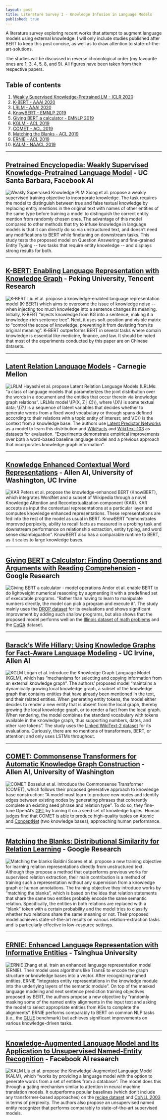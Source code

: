 ```yaml
---
layout: post
title: Literature Survey I - Knowledge Infusion in Language Models
published: true
---
```


A literature survey exploring recent works that attempt to augment language models using external knowledge. I will only include studies published after BERT to keep this post concise, as well as to draw attention to state-of-the-art-solutions.
<!--break-->
The studies will be discussed in reverse chronological order (my favourite ones are 1, 3, 4, 5, 8, and 9). All figures have been taken from their respective papers.

## Table of contents
1. [Weakly Supervised Knowledge-Pretrained LM - ICLR 2020](#weakly_supervised_knowledge_PLM)
2. [K-BERT - AAAI 2020](#K-BERT)
3. [LRLM - AAAI 2020](#LRLM)
5. [KnowBERT - EMNLP 2019](#KnowBERT)
4. [Giving BERT a calculator - EMNLP 2019](#BERT_calculator)
6. [KGLM - ACL 2019](#KGLM)
7. [COMET - ACL 2019](#COMET)
8. [Matching the Blanks - ACL 2019](#matching_blanks)
9. [ERNIE - ACL 2019](#ERNIE)
10. [KALM - NAACL 2019](#KALM)

***

## <a name="weakly_supervised_knowledge_PLM"></a> [Pretrained Encyclopedia: Weakly Supervised Knowledge-Pretrained Language Model](https://openreview.net/forum?id=BJlzm64tDH) - UC Santa Barbara, Facebook AI

![Weakly Supervised Knowledge PLM](https://raw.githubusercontent.com/vamsi-aribandi/vamsi-aribandi.github.io/master/images/LS_I/weak_supervised_knowledge_PLM.png)
Xiong et al. propose a weakly supervised training objective to incorporate knowledge. The task requires the model to distinguish between true and false textual knowledge by replacing entity mentions in the original text with names of other entities of the same type before training a model to distinguish the correct entity mention from randomly chosen ones. The advantage of this model compared to other methods that try to infuse knowledge in language models is that it can directly do so via unstructured text, and doesn’t need any modifications to BERT while finetuning on downstream tasks. This study tests the proposed model on Question Answering and fine-grained Entity Typing -- two tasks that require entity knowledge -- and displays strong results for both.

***

## <a name="K-BERT"></a> [K-BERT: Enabling Language Representation with Knowledge Graph](https://arxiv.org/abs/1909.07606) - Peking University, Tencent Research

![K-BERT](https://raw.githubusercontent.com/vamsi-aribandi/vamsi-aribandi.github.io/master/images/LS_I/K-BERT.png)
Liu et al. propose a knowledge-enabled language representation model (K-BERT) which aims to overcome the issue of knowledge noise -- when injecting too much knowledge into a sentence changes its meaning. Initially, K-BERT “injects knowledge from KG into a sentence, making it a knowledge-rich sentence tree”. Next, it uses soft-position and visible matrix to “control the scope of knowledge, preventing it from deviating from its original meaning”. K-BERT outperforms BERT in several tasks where domain knowledge is essential like medicine, finance, and law. It should be noted that most of the experiments conducted by this paper are on Chinese datasets.

***

## <a name="LRLM"></a> [Latent Relation Language Models](https://arxiv.org/abs/1908.07690) - Carnegie Mellon

![LRLM](https://raw.githubusercontent.com/vamsi-aribandi/vamsi-aribandi.github.io/master/images/LS_I/LRLM.png)
Hayashi et al. propose Latent Relation Language Models (LRLMs: “a class of language models that parameterizes the joint distribution over the words in a document and the entities that occur therein via knowledge graph relations”. LRLMs model \\(P(X, Z | C)\\), where \\(X\\) is some textual data; \\(Z\\) is a sequence of latent variables that decides whether to generate words from a fixed word vocabulary or through spans defined according to their relations with a topic entity of interest; and \\(C\\) is the context from a knowledge base. The authors use [Latent Predictor Networks](https://www.aclweb.org/anthology/P16-1057/) as a model to learn this distribution and [WikiFacts](https://bitbucket.org/skaasj/wikifact_filmactor/src/master/) and [WikiText-103](https://www.salesforce.com/products/einstein/ai-research/the-wikitext-dependency-language-modeling-dataset/) as datasets for evaluation. “Experiments demonstrate empirical improvements over both a word-based baseline language model and a previous approach that incorporates knowledge graph information”.

***

## <a name="KnowBERT"></a> [Knowledge Enhanced Contextual Word Representations](https://www.aclweb.org/anthology/D19-1005/) - Allen AI, University of Washington, UC Irvine

![KAR](https://raw.githubusercontent.com/vamsi-aribandi/vamsi-aribandi.github.io/master/images/LS_I/KAR.png)
Peters et al. propose the knowledge-enhanced BERT (KnowBERT), which integrates WordNet and a subset of Wikipedia through a novel Knowledge Attention and Recontextualization component (KAR). KAR accepts as input the contextual representations at a particular layer and computes knowledge enhanced representations. These representations are fed into the rest of the model as usual in BERT. KnowBERT “demonstrates improved perplexity, ability to recall facts as measured in a probing task and downstream performance on relationship extraction, entity typing, and word sense disambiguation”. KnowBERT also has a comparable runtime to BERT, as it scales to large knowledge bases.

***

## <a name="BERT_calculator"></a> [Giving BERT a Calculator: Finding Operations and Arguments with Reading Comprehension](https://www.aclweb.org/anthology/D19-1609/) - Google Research
![Giving BERT a calculator - model operations](https://raw.githubusercontent.com/vamsi-aribandi/vamsi-aribandi.github.io/master/images/LS_I/BERT_calculator.png)
Andor et al. enable BERT to do lightweight numerical reasoning by augmenting it with a predefined set of executable programs. “Rather than having to learn to manipulate numbers directly, the model can pick a program and execute it”. The study mainly uses the [DROP dataset](https://allennlp.org/drop) for its evaluations and shows significant improvement by adding such shallow programs, but also shows that the proposed model performs well on the [Illinois dataset of math problems](https://cogcomp.seas.upenn.edu/page/resource_view/98) and the [CoQA](https://stanfordnlp.github.io/coqa/) dataset.

***

## <a name="KGLM"></a> [Barack’s Wife Hillary: Using Knowledge Graphs for Fact-Aware Language Modeling](https://www.aclweb.org/anthology/P19-1598/) - UC Irvine, Allen AI

![KGLM](https://raw.githubusercontent.com/vamsi-aribandi/vamsi-aribandi.github.io/master/images/LS_I/KGLM.png)
Logan et al. introduce the Knowledge Graph Language Model (KGLM), which has “mechanisms for selecting and copying information from an external knowledge graph”. The authors’ proposed model “maintains a dynamically growing local knowledge graph, a subset of the knowledge graph that contains entities that have already been mentioned in the text, and their related entities. When generating entity tokens, the model either decides to render a new entity that is absent from the local graph, thereby growing the local knowledge graph, or to render a fact from the local graph. When rendering, the model combines the standard vocabulary with tokens available in the knowledge graph, thus supporting numbers, dates, and other rare tokens”. The study uses the [Linked WikiText-2 dataset](https://rloganiv.github.io/linked-wikitext-2/#/) for its evaluations. Curiously, there are no mentions of transformers, BERT, or attention; and only uses LSTMs throughout.

***

## <a name="COMET"></a> [COMET: Commonsense Transformers for Automatic Knowledge Graph Construction](https://www.aclweb.org/anthology/P19-1470/) - Allen AI, University of Washington

![COMET](https://raw.githubusercontent.com/vamsi-aribandi/vamsi-aribandi.github.io/master/images/LS_I/COMET.png)
Bosselut et al. introduce the Commonsense Transformer (COMET), which follows their proposed generative approach to knowledge base construction: “A model must learn to produce new nodes and identify edges between existing nodes by generating phrases that coherently complete an existing seed phrase and relation type”. To do so, they fine-tune OpenAI’s [GPT](https://openai.com/blog/language-unsupervised/) by training it on a seed set of knowledge tuples. Human judges find that COMET is able to produce high-quality tuples on [Atomic](https://homes.cs.washington.edu/~msap/atomic/) and [ConceptNet](http://conceptnet.io/) (two knowledge bases), approaching human performance.

***

## <a name="matching_blanks"></a> [Matching the Blanks: Distributional Similarity for Relation Learning](https://www.aclweb.org/anthology/P19-1279/) - Google Research

![Matching the blanks](https://raw.githubusercontent.com/vamsi-aribandi/vamsi-aribandi.github.io/master/images/LS_I/matching_blanks.png)
Baldini Soares et al. propose a new training objective for learning relation representations directly from unstructured text. Although they propose a method that outperforms previous works for supervised relation extraction, their main contribution is a method of training such a representation without any supervision from a knowledge graph or human annotations. The training objective they introduce works by “matching the blanks”, which is based on the idea that relation statements that share the same two entities probably encode the same semantic relation. Specifically, the entities in both relations are replaced with a “blank” token with a certain probability and the model tries to classify whether two relations share the same meaning or not. Their proposed model achieves state-of-the-art results on various relation-extraction tasks and is particularly effective in low-resource settings.

***

## <a name="ERNIE"></a> [ERNIE: Enhanced Language Representation with Informative Entities](https://www.aclweb.org/anthology/P19-1139/) - Tsinghua University

![ERNIE](https://raw.githubusercontent.com/vamsi-aribandi/vamsi-aribandi.github.io/master/images/LS_I/ERNIE.png)
Zhang et al. train an enhanced language representation model (ERNIE). Their model uses algorithms like TransE to encode the graph structure or knowledge bases into a vector. After recognizing named entities, ERNIE “integrates entity representations in the knowledge module into the underlying layers of the semantic module”. On top of the masked language modeling and next sentence prediction training objectives proposed by BERT, the authors propose a new objective by “randomly masking some of the named entity alignments in the input text and asking the model to select appropriate entities from KGs to complete the alignments”. ERNIE performs comparably to BERT on common NLP tasks (i.e., the [GLUE](https://gluebenchmark.com/) benchmark) but achieves significant improvements on various knowledge-driven tasks.

***

## <a name="KALM"></a> [Knowledge-Augmented Language Model and Its Application to Unsupervised Named-Entity Recognition](https://www.aclweb.org/anthology/N19-1117/) - Facebook AI research

![KALM](https://raw.githubusercontent.com/vamsi-aribandi/vamsi-aribandi.github.io/master/images/LS_I/KALM.png)
Liu et al. propose the Knowledge-Augmented Language Model (KALM), which “works by providing a language model with the option to generate words from a set of entities from a database”. The model does this through a gating mechanism similar to attention in neural machine translation models. It outperforms popular baselines (which don’t include any transformer-based approaches) on the [recipe dataset](http://www.ffts.com/recipes.htm) and [CoNLL 2003](https://www.clips.uantwerpen.be/conll2003/ner/) in terms of perplexity. The authors also propose an unsupervised named entity recognizer that performs comparably to state-of-the-art supervised models.
